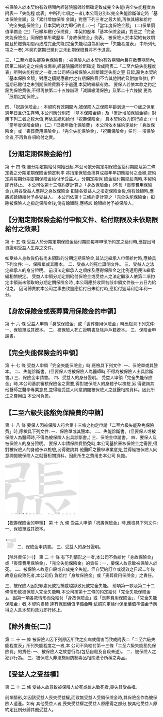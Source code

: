 被保險人於本契約有效期間內經醫院醫師診斷確定致成完全失能(完全失能程度為附表一「失能程 度表」中所列七項之一者),本公司分別以完全失能診斷確定時「基本保險金額」及「累計增加保險 金額」對應下列三者之最大值,再依其總和給付「完全失能保險金」且本契約效力即行終止:
(一)「當年度保險金額」 (二)保單價值準備金 (三)「已繳年繳化保險費」
本契約歷年「基本保險金額」對應之「完全失能保險金」同保險單所載歷年「身故保險金」例表。 被保險人於本契約有效期間且於繳費期間內致成完全失能(完全失能程度為附表一「失能程度表」 中所列七項之一者),本契約當期已繳付之未到期保險費將不予退還。

三、「二至六級失能豁免保險費」:
被保險人於本契約有效期間內且在繳費期間內,因第二條約定之疾病或傷害,經醫院醫師診斷確定 致成附表二「二至六級失能程度表」所列失能程度之一者,本公司將自被保險人診斷確定失能之翌 日起,豁免本契約「基本保險金額」對應之續期應繳付之各期保險費(不含其他附約及附加條款), 但當期已繳付之未到期保險費將不予退還,本契約繼續有效。 要保人若依本款之約定豁免保險費後,不得再依第二十五條辦理「減額繳清保險」及第二十六條變 更為「展期定期保險」。

四、「祝壽保險金」:
本契約有效期間內,被保險人之保險年齡到達一一○歲之保單週年日且仍生存時,本公司應分別按 「基本保險金額」及「累計增加保險金額」對應下列二者之較大值,再依其總和給付「祝壽保險金」 且本契約效力即行終止:
(一)「當年度保險金額」 (二)「已繳年繳化保險費」
本公司依本條約定給付「身故保險金」或「喪葬費用保險金」、「完全失能保險金」、「祝壽保險金」任何 一項保險金者,不再負各項給付之責。

## 【分期定期保險金給付】

第 十 四 條 自分期定期給付開始日起,本公司依分期定期保險金給付期間及第二條定義之分期定期保險金預定利率 將指定保險金換算成每年年初應給付之金額,按約定將每期分期定期保險金給付予受益人。分期定期保 險金給付期間屆滿時,本契約即行終止。 本公司依第十三條約定計算之「身故保險金」(不含「喪葬費用保險金」),將各受益人應得之身故保險金 扣除各受益人之指定保險金後,倘有餘額時,應將該餘額給付予各受益人。 本公司依第十三條約定計算之「完全失能保險金」扣除被保險人之指定保險金後,倘有餘額時,應將該 餘額給付予被保險人。

## 【分期定期保險金給付申領文件、給付期限及未依期限給付之效果】

第 十 五 條 受益人於分期定期保險金給付期間每年申領所約定之給付時,應提出可資證明受益人生存之文件。

如受益人身故後仍有尚未領取的分期定期保險金,其法定繼承人申領給付時,應檢具下列文件: 一、保險單或其謄本。 二、受益人的死亡證明文件。 三、受益人之法定繼承人的身分證明。 前項法定繼承人之順序及應得保險金之比例適用民法繼承編相關規定。 受益人申領分期定期給付保險金或受益人之法定繼承人依第二項約定申領尚未領取的分期定期保險金時 ,本公司應於收齊各該申領文件後十五日內給付之。 因可歸責於本公司之事由致逾應給付日未給付時,應給付遲延利息年利一分。

## 【身故保險金或喪葬費用保險金的申領】

第 十 六 條 受益人申領「身故保險金」或「喪葬費用保險金」時應檢具下列文件:
一、保險單或其謄本。 二、被保險人死亡證明書及除戶戶籍謄本。 三、保險金申請書。

## 【完全失能保險金的申領】

第 十 七 條 受益人申領「完全失能保險金」時,應檢具下列文件:
一、保險單或其謄本。 二、失能診斷書。(但要保人或被保險人為醫師時,不得為被保險人出具診斷書。) 三、保險金申請書。 四、受益人的身分證明。 受益人申領「完全失能保險金」時,本公司基於審核保險金之需要,得對被保險人的身體予以檢驗,另 得徵詢其他醫師之醫學專業意見,並得經受益人同意調閱被保險人之就醫相關資料。因此所生之費用由 本公司負擔。

## 【二至六級失能豁免保險費的申請】

第 十 八 條 要保人因被保險人符合第十三條之約定申請「二至六級失能豁免保險費」時,應檢具下列文件:
一、保險單或其謄本。 二、失能診斷書。(但要保人或被保險人為醫師時,不得為被保險人出具診斷書。) 三、保險金申請書。 四、要保人及被保險人的身分證明。 要保人申請保險費豁免時,本公司基於審核保險金之需要,得對被保險人的身體予以檢驗,另得徵詢其 他醫師之醫學專業意見,並得經被保險人同意調閱被保險人之就醫相關資料。因此所生之費用由本公司 負擔。

![1_image_0.png](1_image_0.png)

【祝壽保險金的申領】
第 十 九 條 受益人申領「祝壽保險金」時,應檢具下列文件:
一、保險單或其謄本。

![1_image_1.png](1_image_1.png) 二、保險金申請書。 三、受益人的身分證明。

【除外責任(一)】
第 二 十 條 有下列情形之一者,本公司不負給付「身故保險金」或「喪葬費用保險金」、「完全失能保險金」的責任
: 一、要保人故意致被保險人於死。 二、被保險人故意自殺或自成完全失能。但自契約訂立或復效之日起二年後故意自殺致死者,本公司仍 負給付「身故保險金」或「喪葬費用保險金」之責任。

三、被保險人因犯罪處死或拒捕或越獄致死或完全失能。 前項第一款及第二十二條情形致被保險人完全失能時,本公司按第十三條的約定給付「完全失能保險金 」。 因第一項各款情形而免給付「身故保險金」或「喪葬費用保險金」、「完全失能保險金」者,本契約累積 達有保單價值準備金時,依照約定給付保單價值準備金予應得之人且本契約效力即行終止。

## 【除外責任(二)】

第 二 十 一 條 被保險人因下列原因所致之疾病或傷害而致成附表二「二至六級失能程度表」所列失能程度之一者,本 公司不負給付第十三條「二至六級失能豁免保險費」的責任: 一、被保險人之故意行為(包括自殺及自殺未遂)。 二、被保險人之犯罪行為。 三、被保險人非法施用防制毒品相關法令所稱之毒品。

## 【受益人之受益權】

第 二 十 二 條 受益人故意致被保險人於死或雖未致死者,喪失其受益權。

前項情形,如因該受益人喪失受益權,而致無受益人受領保險金時,其保險金作為被保險人遺產。如有 其他受益人者,喪失受益權之受益人原應得之部分,按其他受益人原約定比例分歸其他受益人。